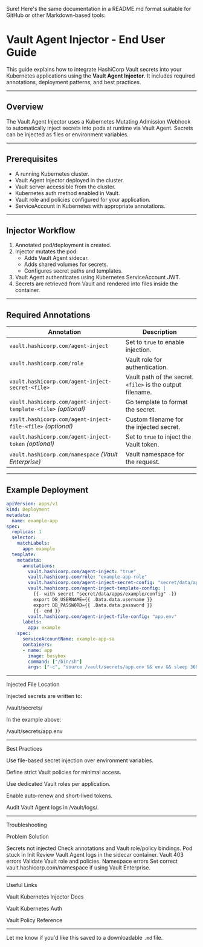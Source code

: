 Sure! Here's the same documentation in a README.md format suitable for GitHub or other Markdown-based tools:

# Vault Agent Injector - End User Guide

This guide explains how to integrate HashiCorp Vault secrets into your Kubernetes applications using the **Vault Agent Injector**. It includes required annotations, deployment patterns, and best practices.

---

## Overview

The Vault Agent Injector uses a Kubernetes Mutating Admission Webhook to automatically inject secrets into pods at runtime via Vault Agent. Secrets can be injected as files or environment variables.

---

## Prerequisites

- A running Kubernetes cluster.
- Vault Agent Injector deployed in the cluster.
- Vault server accessible from the cluster.
- Kubernetes auth method enabled in Vault.
- Vault role and policies configured for your application.
- ServiceAccount in Kubernetes with appropriate annotations.

---

## Injector Workflow

1. Annotated pod/deployment is created.
2. Injector mutates the pod:
   - Adds Vault Agent sidecar.
   - Adds shared volumes for secrets.
   - Configures secret paths and templates.
3. Vault Agent authenticates using Kubernetes ServiceAccount JWT.
4. Secrets are retrieved from Vault and rendered into files inside the container.

---

## Required Annotations

| Annotation | Description |
|------------|-------------|
| `vault.hashicorp.com/agent-inject` | Set to `true` to enable injection. |
| `vault.hashicorp.com/role` | Vault role for authentication. |
| `vault.hashicorp.com/agent-inject-secret-<file>` | Vault path of the secret. `<file>` is the output filename. |
| `vault.hashicorp.com/agent-inject-template-<file>` _(optional)_ | Go template to format the secret. |
| `vault.hashicorp.com/agent-inject-file-<file>` _(optional)_ | Custom filename for the injected secret. |
| `vault.hashicorp.com/agent-inject-token` _(optional)_ | Set to `true` to inject the Vault token. |
| `vault.hashicorp.com/namespace` _(Vault Enterprise)_ | Vault namespace for the request. |

---

## Example Deployment

```yaml
apiVersion: apps/v1
kind: Deployment
metadata:
  name: example-app
spec:
  replicas: 1
  selector:
    matchLabels:
      app: example
  template:
    metadata:
      annotations:
        vault.hashicorp.com/agent-inject: "true"
        vault.hashicorp.com/role: "example-app-role"
        vault.hashicorp.com/agent-inject-secret-config: "secret/data/apps/example/config"
        vault.hashicorp.com/agent-inject-template-config: |
          {{- with secret "secret/data/apps/example/config" -}}
          export DB_USERNAME={{ .Data.data.username }}
          export DB_PASSWORD={{ .Data.data.password }}
          {{- end }}
        vault.hashicorp.com/agent-inject-file-config: "app.env"
      labels:
        app: example
    spec:
      serviceAccountName: example-app-sa
      containers:
      - name: app
        image: busybox
        command: ["/bin/sh"]
        args: ["-c", "source /vault/secrets/app.env && env && sleep 3600"]
```

---

Injected File Location

Injected secrets are written to:

/vault/secrets/<file>

In the example above:

/vault/secrets/app.env


---

Best Practices

Use file-based secret injection over environment variables.

Define strict Vault policies for minimal access.

Use dedicated Vault roles per application.

Enable auto-renew and short-lived tokens.

Audit Vault Agent logs in /vault/logs/.



---

Troubleshooting

Problem	Solution

Secrets not injected	Check annotations and Vault role/policy bindings.
Pod stuck in Init	Review Vault Agent logs in the sidecar container.
Vault 403 errors	Validate Vault role and policies.
Namespace errors	Set correct vault.hashicorp.com/namespace if using Vault Enterprise.



---

Useful Links

Vault Kubernetes Injector Docs

Vault Kubernetes Auth

Vault Policy Reference



---

Let me know if you'd like this saved to a downloadable `.md` file.


